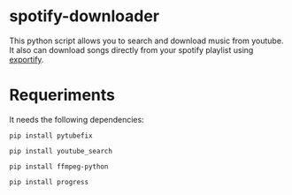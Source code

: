 # spotify-downloader
This python script allows you to search and download music from youtube. It also can download songs directly from your spotify playlist using [exportify](https://exportify.net/). 

# Requeriments
It needs the following dependencies:
```
pip install pytubefix
```
```
pip install youtube_search
```
```
pip install ffmpeg-python
```
```
pip install progress
```
